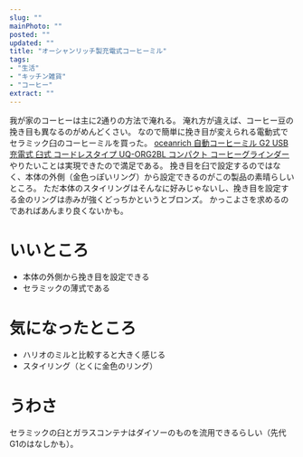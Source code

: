```yaml
---
slug: ""
mainPhoto: ""
posted: ""
updated: ""
title: "オーシャンリッチ製充電式コーヒーミル"
tags: 
- "生活"
- "キッチン雑貨"
- "コーヒー"
extract: ""
---
```

我が家のコーヒーは主に2通りの方法で淹れる。
淹れ方が違えば、コーヒー豆の挽き目も異なるのがめんどくさい。
なので簡単に挽き目が変えられる電動式でセラミック臼のコーヒーミルを買った。
[oceanrich 自動コーヒーミル G2 USB充電式 臼式 コードレスタイプ UQ-ORG2BL コンパクト コーヒーグラインダー](https://www.amazon.co.jp/gp/product/B0995GHG4X/)
やりたいことは実現できたので満足である。
挽き目を臼で設定するのではなく、本体の外側（金色っぽいリング）から設定できるのがこの製品の素晴らしいところ。
ただ本体のスタイリングはそんなに好みじゃないし、挽き目を設定する金のリングは赤みが強くどっちかというとブロンズ。
かっこよさを求めるのであればあんまり良くないかも。
# いいところ
- 本体の外側から挽き目を設定できる
- セラミックの薄式である
# 気になったところ
- ハリオのミルと比較すると大きく感じる
- スタイリング（とくに金色のリング）
# うわさ
セラミックの臼とガラスコンテナはダイソーのものを流用できるらしい（先代G1のはなしかも）。

